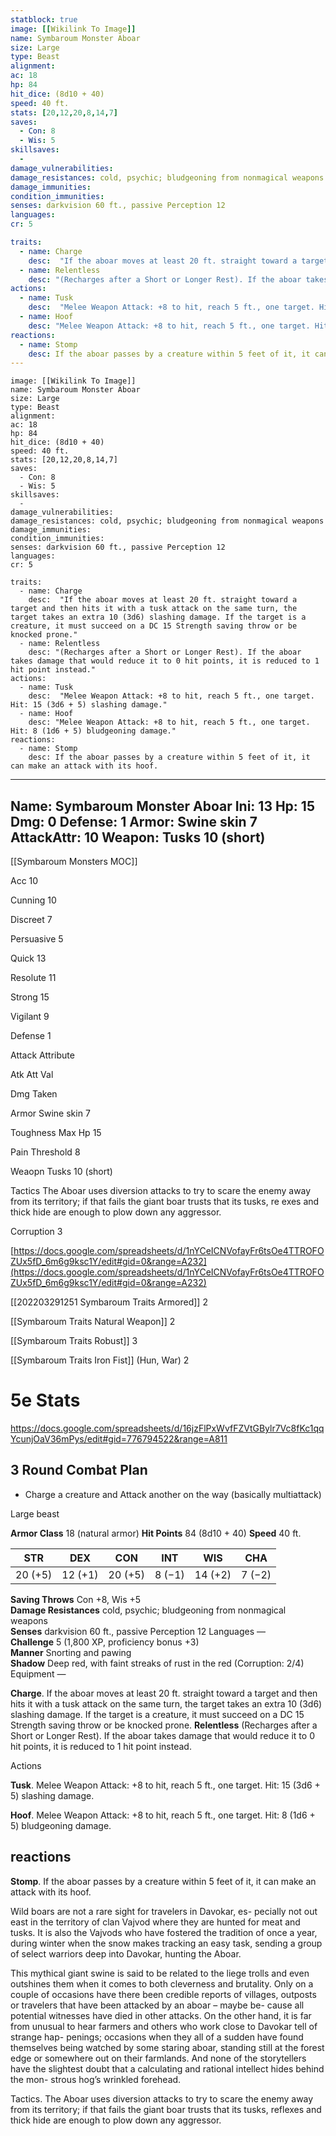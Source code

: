 ```yaml
---
statblock: true
image: [[Wikilink To Image]]
name: Symbaroum Monster Aboar
size: Large
type: Beast
alignment: 
ac: 18
hp: 84
hit_dice: (8d10 + 40)
speed: 40 ft.
stats: [20,12,20,8,14,7]
saves:
  - Con: 8
  - Wis: 5
skillsaves:
  -
damage_vulnerabilities: 
damage_resistances: cold, psychic; bludgeoning from nonmagical weapons
damage_immunities: 
condition_immunities: 
senses: darkvision 60 ft., passive Perception 12
languages: 
cr: 5

traits:
  - name: Charge
    desc:  "If the aboar moves at least 20 ft. straight toward a target and then hits it with a tusk attack on the same turn, the target takes an extra 10 (3d6) slashing damage. If the target is a creature, it must succeed on a DC 15 Strength saving throw or be knocked prone."
  - name: Relentless
    desc: "(Recharges after a Short or Longer Rest). If the aboar takes damage that would reduce it to 0 hit points, it is reduced to 1 hit point instead."
actions:
  - name: Tusk
    desc:  "Melee Weapon Attack: +8 to hit, reach 5 ft., one target. Hit: 15 (3d6 + 5) slashing damage."
  - name: Hoof
    desc: "Melee Weapon Attack: +8 to hit, reach 5 ft., one target. Hit: 8 (1d6 + 5) bludgeoning damage."
reactions:
  - name: Stomp
    desc: If the aboar passes by a creature within 5 feet of it, it can make an attack with its hoof.
---
```

```statblock
image: [[Wikilink To Image]]
name: Symbaroum Monster Aboar
size: Large
type: Beast
alignment: 
ac: 18
hp: 84
hit_dice: (8d10 + 40)
speed: 40 ft.
stats: [20,12,20,8,14,7]
saves:
  - Con: 8
  - Wis: 5
skillsaves:
  -
damage_vulnerabilities: 
damage_resistances: cold, psychic; bludgeoning from nonmagical weapons
damage_immunities: 
condition_immunities: 
senses: darkvision 60 ft., passive Perception 12
languages: 
cr: 5

traits:
  - name: Charge
    desc:  "If the aboar moves at least 20 ft. straight toward a target and then hits it with a tusk attack on the same turn, the target takes an extra 10 (3d6) slashing damage. If the target is a creature, it must succeed on a DC 15 Strength saving throw or be knocked prone."
  - name: Relentless
    desc: "(Recharges after a Short or Longer Rest). If the aboar takes damage that would reduce it to 0 hit points, it is reduced to 1 hit point instead."
actions:
  - name: Tusk
    desc:  "Melee Weapon Attack: +8 to hit, reach 5 ft., one target. Hit: 15 (3d6 + 5) slashing damage."
  - name: Hoof
    desc: "Melee Weapon Attack: +8 to hit, reach 5 ft., one target. Hit: 8 (1d6 + 5) bludgeoning damage."
reactions:
  - name: Stomp
    desc: If the aboar passes by a creature within 5 feet of it, it can make an attack with its hoof.
```
---
Name: Symbaroum Monster Aboar
Ini: 13
Hp: 15
Dmg: 0
Defense: 1
Armor: Swine skin 7
AttackAttr: 10
Weapon: Tusks 10 (short)
---

[[Symbaroum Monsters MOC]]

Acc 10

Cunning 10

Discreet 7

Persuasive 5

Quick 13

Resolute 11

Strong 15

Vigilant 9

Defense 1

Attack Attribute

Atk Att Val

Dmg Taken

Armor Swine skin 7

Toughness Max Hp 15

Pain Threshold 8

Weaopn Tusks 10 (short)

Tactics The Aboar uses diversion attacks to try to scare the enemy away from its territory; if that fails the giant boar trusts that its tusks, re exes and thick hide are enough to plow down any aggressor.

Corruption 3

[https://docs.google.com/spreadsheets/d/1nYCeICNVofayFr6tsOe4TTROFOZUx5fD_6m6g9ksc1Y/edit#gid=0&range=A232](https://docs.google.com/spreadsheets/d/1nYCeICNVofayFr6tsOe4TTROFOZUx5fD_6m6g9ksc1Y/edit#gid=0&range=A232)

[[202203291251 Symbaroum Traits Armored]] 2

[[Symbaroum Traits Natural Weapon]] 2

[[Symbaroum Traits Robust]] 3

[[Symbaroum Traits Iron Fist]] (Hun, War) 2

# 5e Stats 
https://docs.google.com/spreadsheets/d/16jzFlPxWvfFZVtGBylr7Vc8fKc1qqYcunjOaV36mPys/edit#gid=776794522&range=A811
## 3 Round Combat Plan
 - Charge a creature and Attack another on the way (basically multiattack)

Large beast
 
**Armor Class** 18 (natural armor)
**Hit Points** 84 (8d10 + 40) 
**Speed** 40 ft.
 

| STR     | DEX     | CON     | INT    | WIS     | CHA    |
| ------- | ------- | ------- | ------ | ------- | ------ |
| 20 (+5) | 12 (+1) | 20 (+5) | 8 (−1) | 14 (+2) | 7 (−2) |

 

**Saving Throws** Con +8, Wis +5  
**Damage Resistances** cold, psychic; bludgeoning from nonmagical weapons  
**Senses** darkvision 60 ft., passive Perception 12
Languages —  
**Challenge** 5 (1,800 XP, proficiency bonus +3)  
**Manner** Snorting and pawing  
**Shadow** Deep red, with faint streaks of rust in the red
(Corruption: 2/4) Equipment —

**Charge**. If the aboar moves at least 20 ft. straight toward a target and then hits it with a tusk attack on the same turn, the target takes an extra 10 (3d6) slashing damage. If the target is a creature, it must succeed on a DC 15 Strength saving throw or be knocked prone.
**Relentless** (Recharges after a Short or Longer Rest). If the aboar takes damage that would reduce it to 0 hit points, it is reduced to 1 hit point instead.

Actions

**Tusk**. Melee Weapon Attack: +8 to hit, reach 5 ft., one target. Hit: 15 (3d6 + 5) slashing damage.

**Hoof**. Melee Weapon Attack: +8 to hit, reach 5 ft., one target. Hit: 8 (1d6 + 5) bludgeoning damage.

## reactions

**Stomp**. If the aboar passes by a creature within 5 feet of it, it can make an attack with its hoof.

 

Wild boars are not a rare sight for travelers in Davokar, es- pecially not out east in the territory of clan Vajvod where they are hunted for meat and tusks. It is also the Vajvods who have fostered the tradition of once a year, during winter when the snow makes tracking an easy task, sending a group of select warriors deep into Davokar, hunting the Aboar.

This mythical giant swine is said to be related to the liege trolls and even outshines them when it comes to both cleverness and brutality. Only on a couple of occasions have there been credible reports of villages, outposts or travelers that have been attacked by an aboar – maybe be- cause all potential witnesses have died in other attacks. On the other hand, it is far from unusual to hear farmers and others who work close to Davokar tell of strange hap- penings; occasions when they all of a sudden have found themselves being watched by some staring aboar, standing still at the forest edge or somewhere out on their farmlands. And none of the storytellers have the slightest doubt that a calculating and rational intellect hides behind the mon- strous hog’s wrinkled forehead.

Tactics. The Aboar uses diversion attacks to try to scare the enemy away from its territory; if that fails the giant boar trusts that its tusks, reflexes and thick hide are enough to plow down any aggressor.

